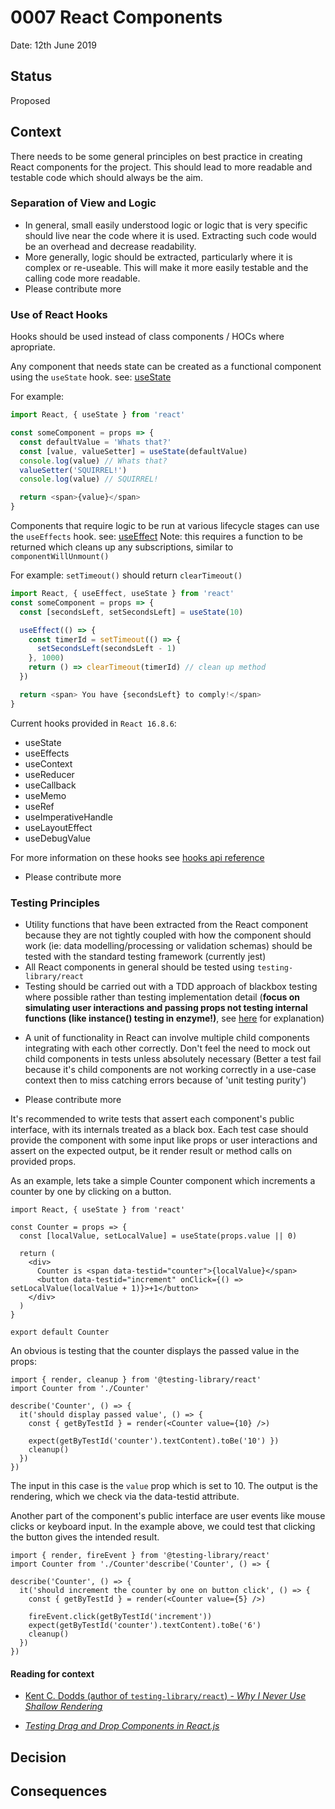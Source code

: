 # 0007 React Components

Date: 12th June 2019

## Status

Proposed

## Context

There needs to be some general principles on best practice in creating React
components for the project. This should lead to more readable and testable
code which should always be the aim.

### Separation of View and Logic

- In general, small easily understood logic or logic that is very specific
  should live near the code where it is used. Extracting such code would be
  an overhead and decrease readability.
- More generally, logic should be extracted, particularly where it is complex or
  re-useable. This will make it more easily testable and the calling code more
  readable.
- Please contribute more

### Use of React Hooks

Hooks should be used instead of class components / HOCs where apropriate.

Any component that needs state can be created as a functional component using the `useState` hook. see: [useState](https://reactjs.org/docs/hooks-state.html)

For example:

```javascript
import React, { useState } from 'react'

const someComponent = props => {
  const defaultValue = 'Whats that?'
  const [value, valueSetter] = useState(defaultValue)
  console.log(value) // Whats that?
  valueSetter('SQUIRREL!')
  console.log(value) // SQUIRREL!

  return <span>{value}</span>
}
```

Components that require logic to be run at various lifecycle stages can use the `useEffects` hook. see: [useEffect](https://reactjs.org/docs/hooks-effect.html)
Note: this requires a function to be returned which cleans up any subscriptions, similar to `componentWillUnmount()`

For example: `setTimeout()` should return `clearTimeout()`

```javascript
import React, { useEffect, useState } from 'react'
const someComponent = props => {
  const [secondsLeft, setSecondsLeft] = useState(10)

  useEffect(() => {
    const timerId = setTimeout(() => {
      setSecondsLeft(secondsLeft - 1)
    }, 1000)
    return () => clearTimeout(timerId) // clean up method
  })

  return <span> You have {secondsLeft} to comply!</span>
}
```

Current hooks provided in `React 16.8.6`:

- useState
- useEffects
- useContext
- useReducer
- useCallback
- useMemo
- useRef
- useImperativeHandle
- useLayoutEffect
- useDebugValue

For more information on these hooks see [hooks api reference](https://reactjs.org/docs/hooks-reference.html)

- Please contribute more

### Testing Principles

- Utility functions that have been extracted from the React component because they are not tightly coupled with how the component should work (ie: data modelling/processing or validation schemas) should be tested with the standard testing framework (currently jest)
- All React components in general should be tested using `testing-library/react`
- Testing should be carried out with a TDD approach of blackbox testing where possible rather than testing implementation detail (__focus on simulating user interactions and passing props not testing internal functions (like instance() testing in enzyme!)__, see [here](https://kentcdodds.com/blog/why-i-never-use-shallow-rendering) for explanation)
* A unit of functionality in React can involve multiple child components integrating with each other correctly. Don't feel the need to mock out child components in tests unless absolutely necessary (Better a test fail because it's child components are not working correctly in a use-case context then to miss catching errors because of 'unit testing purity')
- Please contribute more

It's recommended to write tests that assert each component's public interface, with
its internals treated as a black box. Each test case should provide the component with some input
like props or user interactions and assert on the expected output, be it render result or method calls
on provided props.

As an example, lets take a simple Counter component which increments a counter by one by clicking on a button.

```
import React, { useState } from 'react'

const Counter = props => {
  const [localValue, setLocalValue] = useState(props.value || 0)

  return (
    <div>
      Counter is <span data-testid="counter">{localValue}</span>
      <button data-testid="increment" onClick={() => setLocalValue(localValue + 1)}>+1</button>
    </div>
  )
}

export default Counter
```

An obvious is testing that the counter displays the passed value in the props:

```
import { render, cleanup } from '@testing-library/react'
import Counter from './Counter'

describe('Counter', () => {
  it('should display passed value', () => {
    const { getByTestId } = render(<Counter value={10} />)

    expect(getByTestId('counter').textContent).toBe('10') })
    cleanup()
  })
})
```

The input in this case is the `value` prop which is set to 10. The output is the rendering, which we check
via the data-testid attribute.

Another part of the component's public interface are user events like mouse clicks or keyboard input. In
the example above, we could test that clicking the button gives the intended result.

```
import { render, fireEvent } from '@testing-library/react'
import Counter from './Counter'describe('Counter', () => {

describe('Counter', () => {
  it('should increment the counter by one on button click', () => {
    const { getByTestId } = render(<Counter value={5} />)

    fireEvent.click(getByTestId('increment'))
    expect(getByTestId('counter').textContent).toBe('6')
    cleanup()
  })
})
```

#### Reading for context

- [Kent C. Dodds (author of `testing-library/react`)  - _Why I Never Use Shallow Rendering_](https://kentcdodds.com/blog/why-i-never-use-shallow-rendering)

- [_Testing Drag and Drop Components in React.js_](https://github.com/HurricaneJames/dex/blob/master/doc/Testing%20Complex%20Components%20in%20React.js.md)
## Decision

## Consequences
